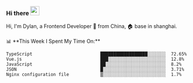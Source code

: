 ### Hi there <img src="https://media.giphy.com/media/hvRJCLFzcasrR4ia7z/giphy.gif" width="25px">

<!-- ![visitors](https://visitor-badge.glitch.me/badge?page_id=dislfyer.dislfyer) --!>

Hi, I'm Dylan, a Frontend Developer 🚀 from China, 🏠 base in shanghai.
<br/>
<br/>

📊 **This Week I Spent My Time On:**


<!--START_SECTION:waka-->

```text
TypeScript                          ██████████████████░░░░░░░  72.65%
Vue.js                              ███░░░░░░░░░░░░░░░░░░░░░░  12.8%
JavaScript                          ██░░░░░░░░░░░░░░░░░░░░░░░  8.2%
JSON                                █░░░░░░░░░░░░░░░░░░░░░░░░  3.71%
Nginx configuration file            ▒░░░░░░░░░░░░░░░░░░░░░░░░  1.7%
```

<!--END_SECTION:waka-->

<!--
**About Me:**
 -->
